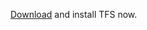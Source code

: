 [Download](https://www.visualstudio.com/downloads/visual-studio-2015-downloads-vs.aspx)
and install TFS now.